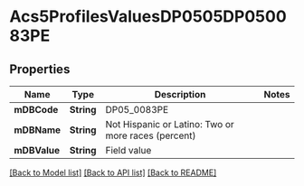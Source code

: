 # Acs5ProfilesValuesDP0505DP050083PE

## Properties
Name | Type | Description | Notes
------------ | ------------- | ------------- | -------------
**mDBCode** | **String** | DP05_0083PE | 
**mDBName** | **String** | Not Hispanic or Latino: Two or more races (percent) | 
**mDBValue** | **String** | Field value | 

[[Back to Model list]](../README.md#documentation-for-models) [[Back to API list]](../README.md#documentation-for-api-endpoints) [[Back to README]](../README.md)


